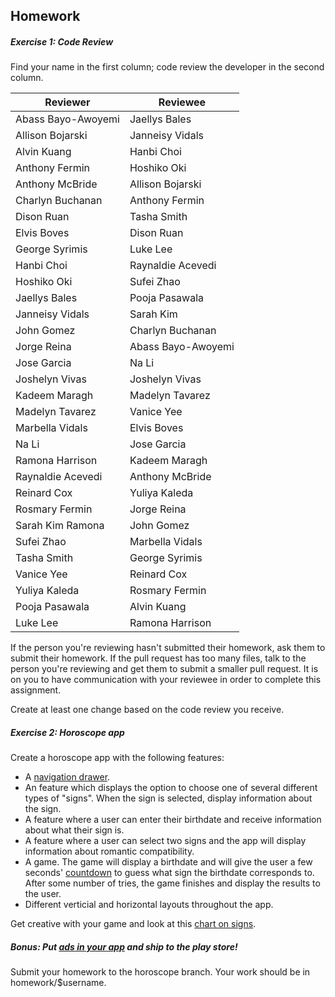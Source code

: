 ## Homework

##### Exercise 1: Code Review

Find your name in the first column; code review the developer in the second column.

| Reviewer | Reviewee |
|----------|----------|
| Abass Bayo-Awoyemi	| Jaellys Bales |
| Allison Bojarski	|	Janneisy Vidals |
| Alvin Kuang	|	Hanbi Choi|
| Anthony Fermin | Hoshiko Oki |
| Anthony McBride | Allison Bojarski |
| Charlyn Buchanan | Anthony Fermin |
| Dison Ruan | Tasha Smith |
| Elvis Boves	| Dison Ruan |
| George Syrimis | Luke Lee |
| Hanbi Choi | Raynaldie Acevedi |
| Hoshiko Oki | Sufei Zhao |
| Jaellys Bales | Pooja Pasawala |
| Janneisy Vidals | Sarah Kim |
| John Gomez | Charlyn Buchanan |
| Jorge Reina | Abass Bayo-Awoyemi |
| Jose Garcia | Na Li |
| Joshelyn Vivas | Joshelyn Vivas |
| Kadeem Maragh | Madelyn Tavarez |
| Madelyn Tavarez | Vanice Yee |
| Marbella Vidals |	Elvis Boves |
| Na Li | Jose Garcia |
| Ramona Harrison | Kadeem Maragh |
| Raynaldie Acevedi | Anthony McBride |
| Reinard Cox | Yuliya Kaleda |
| Rosmary Fermin | Jorge Reina |
| Sarah Kim	Ramona | John Gomez |
| Sufei Zhao | Marbella Vidals |
| Tasha Smith | George Syrimis |
| Vanice Yee | Reinard Cox |
| Yuliya Kaleda | Rosmary Fermin |
| Pooja Pasawala | Alvin Kuang |
| Luke Lee | Ramona Harrison |

If the person you're reviewing hasn't submitted their homework, ask them to submit their homework. If the pull request has too many files, talk to the person you're reviewing and get them to submit a smaller pull request. It is on you to have communication with your reviewee in order to complete this assignment.

Create at least one change based on the code review you receive.

##### Exercise 2: Horoscope app

Create a horoscope app with the following features:
* A [navigation drawer](https://developer.android.com/design/patterns/navigation-drawer.html).
* An feature which displays the option to choose one of several different types of "signs". When the sign is
selected, display information about the sign.
* A feature where a user can enter their birthdate and receive information about what their sign is.
* A feature where a user can select two signs and the app will display information about romantic compatibility.
* A game. The game will display a birthdate and will give the user a few seconds'
[countdown](http://developer.android.com/reference/android/os/CountDownTimer.html) to guess what sign the birthdate
corresponds to. After some number of tries, the game finishes and display the results to the user.
* Different verticial and horizontal layouts throughout the app.

Get creative with your game and look at this [chart on signs](http://en.wikipedia.org/wiki/Western_astrology#The_zodiac).

##### Bonus: Put [ads in your app](https://developers.google.com/mobile-ads-sdk/) and ship to the play store!

Submit your homework to the horoscope branch. Your work should be in homework/$username.

